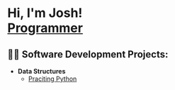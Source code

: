 <h1>Hi, I'm Josh! <br/><a href="https://github.com/JoshuaC0des">Programmer</a>

<h2>👨‍💻 Software Development Projects:</h2>

- <b>Data Structures</b>
  - [Praciting Python](https://github.com/joshmadakor1/Algorithms-Practice)
